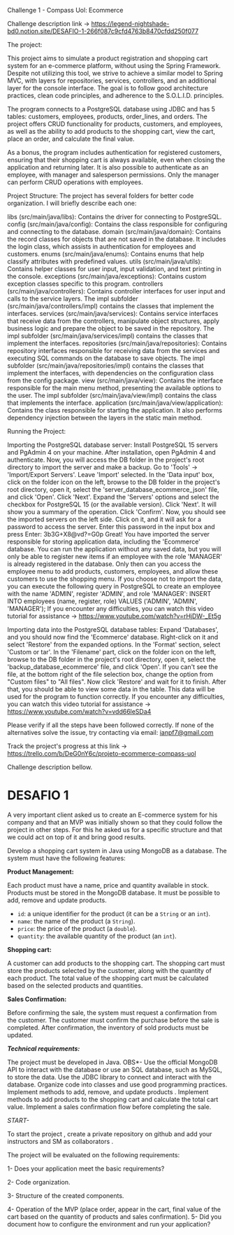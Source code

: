 Challenge 1 - Compass Uol: Ecommerce

Challenge description link -> https://legend-nightshade-bd0.notion.site/DESAFIO-1-266f087c9cfd4763b8470cfdd250f077

The project:

This project aims to simulate a product registration and shopping cart system for an e-commerce platform, without using the Spring Framework. Despite not utilizing this tool, we strive to achieve a similar model to Spring MVC, with layers for repositories, services, controllers, and an additional layer for the console interface. The goal is to follow good architecture practices, clean code principles, and adherence to the S.O.L.I.D. principles.

The program connects to a PostgreSQL database using JDBC and has 5 tables: customers, employees, products, order_lines, and orders. The project offers CRUD functionality for products, customers, and employees, as well as the ability to add products to the shopping cart, view the cart, place an order, and calculate the final value.

As a bonus, the program includes authentication for registered customers, ensuring that their shopping cart is always available, even when closing the application and returning later. It is also possible to authenticate as an employee, with manager and salesperson permissions. Only the manager can perform CRUD operations with employees.

Project Structure:
The project has several folders for better code organization. I will briefly describe each one:

libs (src/main/java/libs): Contains the driver for connecting to PostgreSQL.
config (src/main/java/config): Contains the class responsible for configuring and connecting to the database.
domain (src/main/java/domain): Contains the record classes for objects that are not saved in the database. It includes the login class, which assists in authentication for employees and customers.
enums (src/main/java/enums): Contains enums that help classify attributes with predefined values.
utils (src/main/java/utils): Contains helper classes for user input, input validation, and text printing in the console.
exceptions (src/main/java/exceptions): Contains custom exception classes specific to this program.
controllers (src/main/java/controllers): Contains controller interfaces for user input and calls to the service layers. The impl subfolder (src/main/java/controllers/impl) contains the classes that implement the interfaces.
services (src/main/java/services): Contains service interfaces that receive data from the controllers, manipulate object structures, apply business logic and prepare the object to be saved in the repository. The impl subfolder (src/main/java/services/impl) contains the classes that implement the interfaces.
repositories (src/main/java/repositories): Contains repository interfaces responsible for receiving data from the services and executing SQL commands on the database to save objects. The impl subfolder (src/main/java/repositories/impl) contains the classes that implement the interfaces, with dependencies on the configuration class from the config package.
view (src/main/java/view): Contains the interface responsible for the main menu method, presenting the available options to the user. The impl subfolder (src/main/java/view/impl) contains the class that implements the interface.
application (src/main/java/view/application): Contains the class responsible for starting the application. It also performs dependency injection between the layers in the static main method.

Running the Project:

Importing the PostgreSQL database server:
Install PostgreSQL 15 servers and PgAdmin 4 on your machine.
After installation, open PgAdmin 4 and authenticate.
Now, you will access the DB folder in the project's root directory to import the server and make a backup.
Go to 'Tools' -> 'Import/Export Servers'.
Leave 'Import' selected. In the 'Data input' box, click on the folder icon on the left, browse to the DB folder in the project's root directory, open it, select the 'server_database_ecommerce_json' file, and click 'Open'.
Click 'Next'.
Expand the 'Servers' options and select the checkbox for PostgreSQL 15 (or the available version).
Click 'Next'.
It will show you a summary of the operation. Click 'Confirm'.
Now, you should see the imported servers on the left side. Click on it, and it will ask for a password to access the server.
Enter this password in the input box and press Enter: 3b3G+X8@vd?=G0p
Great! You have imported the server responsible for storing application data, including the 'Ecommerce' database. You can run the application without any saved data, but you will only be able to register new items if an employee with the role 'MANAGER' is already registered in the database. Only then can you access the employee menu to add products, customers, employees, and allow these customers to use the shopping menu.
If you choose not to import the data, you can execute the following query in PostgreSQL to create an employee with the name 'ADMIN', register 'ADMIN', and role 'MANAGER':
INSERT INTO employees (name, register, role)
VALUES ('ADMIN', 'ADMIN', 'MANAGER');
If you encounter any difficulties, you can watch this video tutorial for assistance -> https://www.youtube.com/watch?v=rHjDW-_Et5g

Importing data into the PostgreSQL database tables:
Expand 'Databases', and you should now find the 'Ecommerce' database.
Right-click on it and select 'Restore' from the expanded options.
In the 'Format' section, select 'Custom or tar'.
In the 'Filename' part, click on the folder icon on the left, browse to the DB folder in the project's root directory, open it, select the 'backup_database_ecommerce' file, and click 'Open'. If you can't see the file, at the bottom right of the file selection box, change the option from "Custom files" to "All files".
Now click 'Restore' and wait for it to finish.
After that, you should be able to view some data in the table. This data will be used for the program to function correctly.
If you encounter any difficulties, you can watch this video tutorial for assistance -> https://www.youtube.com/watch?v=vdd66leSDa4

Please verify if all the steps have been followed correctly. If none of the alternatives solve the issue, try contacting via email: ianpf7@gmail.com

Track the project's progress at this link -> https://trello.com/b/DeG0nY6c/projeto-ecommerce-compass-uol

Challenge description bellow.

# DESAFIO 1

A very important client asked us to create an E-commerce system for his company and that an MVP was initially shown so that they could follow the project in other steps.
For this he asked us for a specific structure and that we could act on top of it and bring good results.

Develop a shopping cart system in Java using MongoDB as a database. The system must have the following features:

**Product Management:**

Each product must have a name, price and quantity available in stock.
Products must be stored in the MongoDB database.
It must be possible to add, remove and update products.

- `id`: a unique identifier for the product (it can be a `String` or an `int`).
- `name`: the name of the product (a `String`).
- `price`: the price of the product (a `double`).
- `quantity`: the available quantity of the product (an `int`).

**Shopping cart:**

A customer can add products to the shopping cart.
The shopping cart must store the products selected by the customer, along with the quantity of each product.
The total value of the shopping cart must be calculated based on the selected products and quantities.

**Sales Confirmation:**

Before confirming the sale, the system must request a confirmation from the customer.
The customer must confirm the purchase before the sale is completed.
After confirmation, the inventory of sold products must be updated.

***Technical requirements:***

The project must be developed in Java.
OBS*- Use the official MongoDB API to interact with the database or use an SQL database, such as MySQL, to store the data.
Use the JDBC library to connect and interact with the database.
Organize code into classes and use good programming practices.
Implement methods to add, remove, and update products .
Implement methods to add products to the shopping cart and calculate the total cart value.
Implement a sales confirmation flow before completing the sale.

*START-*

To start the project , create a private repository on github and add your instructors and SM as collaborators .

The project will be evaluated on the following requirements:

1- Does your application meet the basic requirements?

2- Code organization.

3- Structure of the created components.

4- Operation of the MVP (place order, appear in the cart, final value of the cart based on the quantity of products and sales confirmation).
5- Did you document how to configure the environment and run your application?


